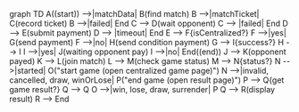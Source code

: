 <html lang="en">
<head>
  <meta charset="utf-8">
     <script src="https://unpkg.com/mermaid@8.1.0/dist/mermaid.js"></script>
  <script>mermaid.initialize({startOnLoad:true});</script>
</head>
<body>
  <div class="mermaid">
  graph TD
    A((start)) -->|matchData| B(find match)
    B -->|matchTicket| C(record ticket)
    B -->|failed| End
    C --> D(wait opponent)
    C --> |failed| End
    D --> E(submit payment)
    D --> |timeout| End
    E --> F{isCentralized?}
    F -->|yes| G(send payment)
    F -->|no| H(send condition payment)
    G --> I{success?}
    H --> I
    I -->|yes| J(waiting opponent pay)
    I -->|no| End((end))
    J --> K(opponent payed)
    K --> L(join match)
    L --> M(check game status)
    M --> N{status?}
    N -->|started| O("start game (open centralized game page)")
    N -->|invalid, cancelled, draw, winOrLose| P("end game (open result page)")
    P --> Q{get game result?}
    Q --> Q
    O -->|win, lose, draw, surrender| P
    Q --> R(display result)
    R --> End
  </div>
</body>
</html>

<!--stackedit_data:
eyJoaXN0b3J5IjpbMTQyNTA1Mjg4NSw3Mzg5NzI4NywxODk5Mj
g3MzA2LC04NzcwMTY1MjQsNTEwMjkxMzAyLC04NTU2NzE1NDcs
MzIyMTkyNDg3LC0yMDg4NzQ2NjEyLC0xNjAyNDQxMDMsOTM3Mj
g5NywtMTM2NzgzMjMxNSw3NzczMjU2MzEsNjM3MDI2OTY3LDE4
MzU0MTYyMzMsLTg3MTYxOTAzNl19
-->